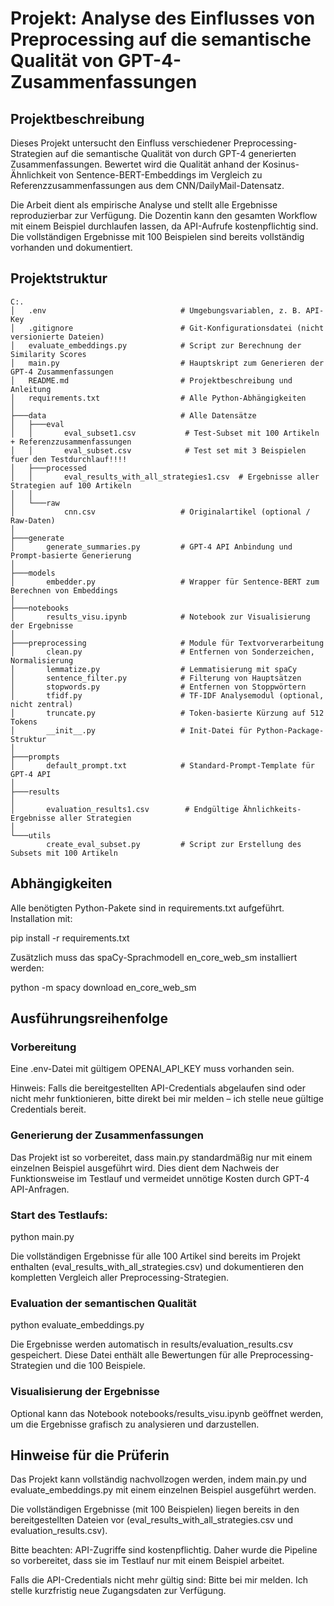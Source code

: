 # Projekt: Analyse des Einflusses von Preprocessing auf die semantische Qualität von GPT-4-Zusammenfassungen
## Projektbeschreibung
Dieses Projekt untersucht den Einfluss verschiedener Preprocessing-Strategien auf die semantische Qualität von durch GPT-4 generierten Zusammenfassungen. Bewertet wird die Qualität anhand der Kosinus-Ähnlichkeit von Sentence-BERT-Embeddings im Vergleich zu Referenzzusammenfassungen aus dem CNN/DailyMail-Datensatz.

Die Arbeit dient als empirische Analyse und stellt alle Ergebnisse reproduzierbar zur Verfügung.
Die Dozentin kann den gesamten Workflow mit einem Beispiel durchlaufen lassen, da API-Aufrufe kostenpflichtig sind. Die vollständigen Ergebnisse mit 100 Beispielen sind bereits vollständig vorhanden und dokumentiert.

## Projektstruktur

```
C:.
│   .env                              # Umgebungsvariablen, z. B. API-Key
│   .gitignore                        # Git-Konfigurationsdatei (nicht versionierte Dateien)
│   evaluate_embeddings.py            # Script zur Berechnung der Similarity Scores
│   main.py                           # Hauptskript zum Generieren der GPT-4 Zusammenfassungen
│   README.md                         # Projektbeschreibung und Anleitung
│   requirements.txt                  # Alle Python-Abhängigkeiten
│
├───data                              # Alle Datensätze
│   ├───eval
│   │       eval_subset1.csv           # Test-Subset mit 100 Artikeln + Referenzzusammenfassungen
│   │       eval_subset.csv            # Test set mit 3 Beispielen fuer den Testdurchlauf!!!!
│   ├───processed
│   │       eval_results_with_all_strategies1.csv  # Ergebnisse aller Strategien auf 100 Artikeln
│   │
│   └───raw
│           cnn.csv                   # Originalartikel (optional / Raw-Daten)
│
├───generate
│       generate_summaries.py         # GPT-4 API Anbindung und Prompt-basierte Generierung
│
├───models
│       embedder.py                   # Wrapper für Sentence-BERT zum Berechnen von Embeddings
│
├───notebooks
│       results_visu.ipynb            # Notebook zur Visualisierung der Ergebnisse
│
├───preprocessing                     # Module für Textvorverarbeitung
│       clean.py                      # Entfernen von Sonderzeichen, Normalisierung
│       lemmatize.py                  # Lemmatisierung mit spaCy
│       sentence_filter.py            # Filterung von Hauptsätzen
│       stopwords.py                  # Entfernen von Stoppwörtern
│       tfidf.py                      # TF-IDF Analysemodul (optional, nicht zentral)
│       truncate.py                   # Token-basierte Kürzung auf 512 Tokens
│       __init__.py                   # Init-Datei für Python-Package-Struktur
│
├───prompts
│       default_prompt.txt            # Standard-Prompt-Template für GPT-4 API
│
├───results
│      
│       evaluation_results1.csv        # Endgültige Ähnlichkeits-Ergebnisse aller Strategien
│
└───utils
        create_eval_subset.py         # Script zur Erstellung des Subsets mit 100 Artikeln
```

## Abhängigkeiten
Alle benötigten Python-Pakete sind in requirements.txt aufgeführt. Installation mit:

pip install -r requirements.txt

Zusätzlich muss das spaCy-Sprachmodell en_core_web_sm installiert werden:

python -m spacy download en_core_web_sm

## Ausführungsreihenfolge
### Vorbereitung

Eine .env-Datei mit gültigem OPENAI_API_KEY muss vorhanden sein.

Hinweis: Falls die bereitgestellten API-Credentials abgelaufen sind oder nicht mehr funktionieren, bitte direkt bei mir melden – ich stelle neue gültige Credentials bereit.

### Generierung der Zusammenfassungen

Das Projekt ist so vorbereitet, dass main.py standardmäßig nur mit einem einzelnen Beispiel ausgeführt wird.
Dies dient dem Nachweis der Funktionsweise im Testlauf und vermeidet unnötige Kosten durch GPT-4 API-Anfragen.

### Start des Testlaufs:

python main.py

Die vollständigen Ergebnisse für alle 100 Artikel sind bereits im Projekt enthalten (eval_results_with_all_strategies.csv) und dokumentieren den kompletten Vergleich aller Preprocessing-Strategien.

### Evaluation der semantischen Qualität

python evaluate_embeddings.py

Die Ergebnisse werden automatisch in results/evaluation_results.csv gespeichert. Diese Datei enthält alle Bewertungen für alle Preprocessing-Strategien und die 100 Beispiele.

### Visualisierung der Ergebnisse
Optional kann das Notebook notebooks/results_visu.ipynb geöffnet werden, um die Ergebnisse grafisch zu analysieren und darzustellen.

## Hinweise für die Prüferin
Das Projekt kann vollständig nachvollzogen werden, indem main.py und evaluate_embeddings.py mit einem einzelnen Beispiel ausgeführt werden.

Die vollständigen Ergebnisse (mit 100 Beispielen) liegen bereits in den bereitgestellten Dateien vor (eval_results_with_all_strategies.csv und evaluation_results.csv).

Bitte beachten: API-Zugriffe sind kostenpflichtig. Daher wurde die Pipeline so vorbereitet, dass sie im Testlauf nur mit einem Beispiel arbeitet.

Falls die API-Credentials nicht mehr gültig sind: Bitte bei mir melden. Ich stelle kurzfristig neue Zugangsdaten zur Verfügung.